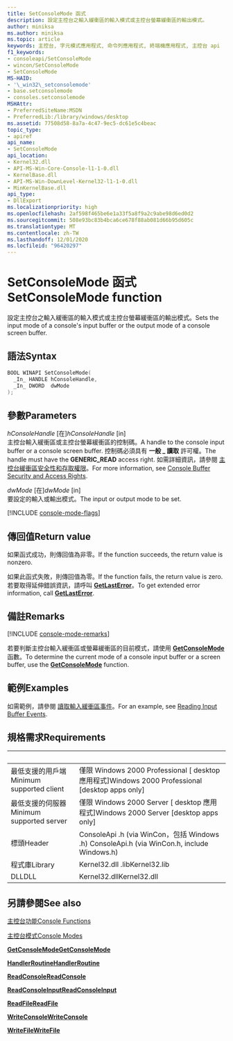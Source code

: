 ```yaml
---
title: SetConsoleMode 函式
description: 設定主控台之輸入緩衝區的輸入模式或主控台螢幕緩衝區的輸出模式。
author: miniksa
ms.author: miniksa
ms.topic: article
keywords: 主控台, 字元模式應用程式, 命令列應用程式, 終端機應用程式, 主控台 api
f1_keywords:
- consoleapi/SetConsoleMode
- wincon/SetConsoleMode
- SetConsoleMode
MS-HAID:
- '\_win32\_setconsolemode'
- base.setconsolemode
- consoles.setconsolemode
MSHAttr:
- PreferredSiteName:MSDN
- PreferredLib:/library/windows/desktop
ms.assetid: 77508d58-8a7a-4c47-9ec5-dc61e5c4beac
topic_type:
- apiref
api_name:
- SetConsoleMode
api_location:
- Kernel32.dll
- API-MS-Win-Core-Console-l1-1-0.dll
- KernelBase.dll
- API-MS-Win-DownLevel-Kernel32-l1-1-0.dll
- MinKernelBase.dll
api_type:
- DllExport
ms.localizationpriority: high
ms.openlocfilehash: 2af598f465be6e1a33f5a8f9a2c9abe98d6ed0d2
ms.sourcegitcommit: 508e93bc83b4bca6ce678f88ab081d66b95d605c
ms.translationtype: MT
ms.contentlocale: zh-TW
ms.lasthandoff: 12/01/2020
ms.locfileid: "96420297"
---
```

# <a name="setconsolemode-function"></a><span data-ttu-id="e911b-104">SetConsoleMode 函式</span><span class="sxs-lookup"><span data-stu-id="e911b-104">SetConsoleMode function</span></span>

<span data-ttu-id="e911b-105">設定主控台之輸入緩衝區的輸入模式或主控台螢幕緩衝區的輸出模式。</span><span class="sxs-lookup"><span data-stu-id="e911b-105">Sets the input mode of a console's input buffer or the output mode of a console screen buffer.</span></span>

## <a name="syntax"></a><span data-ttu-id="e911b-106">語法</span><span class="sxs-lookup"><span data-stu-id="e911b-106">Syntax</span></span>

```C
BOOL WINAPI SetConsoleMode(
  _In_ HANDLE hConsoleHandle,
  _In_ DWORD  dwMode
);
```

## <a name="parameters"></a><span data-ttu-id="e911b-107">參數</span><span class="sxs-lookup"><span data-stu-id="e911b-107">Parameters</span></span>

<span data-ttu-id="e911b-108">*hConsoleHandle* \[在\]</span><span class="sxs-lookup"><span data-stu-id="e911b-108">*hConsoleHandle* \[in\]</span></span>  
<span data-ttu-id="e911b-109">主控台輸入緩衝區或主控台螢幕緩衝區的控制碼。</span><span class="sxs-lookup"><span data-stu-id="e911b-109">A handle to the console input buffer or a console screen buffer.</span></span> <span data-ttu-id="e911b-110">控制碼必須具有 **一般 \_ 讀取** 許可權。</span><span class="sxs-lookup"><span data-stu-id="e911b-110">The handle must have the **GENERIC\_READ** access right.</span></span> <span data-ttu-id="e911b-111">如需詳細資訊，請參閱 [主控台緩衝區安全性和存取權限](console-buffer-security-and-access-rights.md)。</span><span class="sxs-lookup"><span data-stu-id="e911b-111">For more information, see [Console Buffer Security and Access Rights](console-buffer-security-and-access-rights.md).</span></span>

<span data-ttu-id="e911b-112">*dwMode* \[在\]</span><span class="sxs-lookup"><span data-stu-id="e911b-112">*dwMode* \[in\]</span></span>  
<span data-ttu-id="e911b-113">要設定的輸入或輸出模式。</span><span class="sxs-lookup"><span data-stu-id="e911b-113">The input or output mode to be set.</span></span>

[!INCLUDE [console-mode-flags](./includes/console-mode-flags.md)]

## <a name="return-value"></a><span data-ttu-id="e911b-114">傳回值</span><span class="sxs-lookup"><span data-stu-id="e911b-114">Return value</span></span>

<span data-ttu-id="e911b-115">如果函式成功，則傳回值為非零。</span><span class="sxs-lookup"><span data-stu-id="e911b-115">If the function succeeds, the return value is nonzero.</span></span>

<span data-ttu-id="e911b-116">如果此函式失敗，則傳回值為零。</span><span class="sxs-lookup"><span data-stu-id="e911b-116">If the function fails, the return value is zero.</span></span> <span data-ttu-id="e911b-117">若要取得延伸錯誤資訊，請呼叫 [**GetLastError**](https://msdn.microsoft.com/library/windows/desktop/ms679360)。</span><span class="sxs-lookup"><span data-stu-id="e911b-117">To get extended error information, call [**GetLastError**](https://msdn.microsoft.com/library/windows/desktop/ms679360).</span></span>

## <a name="remarks"></a><span data-ttu-id="e911b-118">備註</span><span class="sxs-lookup"><span data-stu-id="e911b-118">Remarks</span></span>

[!INCLUDE [console-mode-remarks](./includes/console-mode-remarks.md)]

<span data-ttu-id="e911b-119">若要判斷主控台輸入緩衝區或螢幕緩衝區的目前模式，請使用 [**GetConsoleMode**](getconsolemode.md) 函數。</span><span class="sxs-lookup"><span data-stu-id="e911b-119">To determine the current mode of a console input buffer or a screen buffer, use the [**GetConsoleMode**](getconsolemode.md) function.</span></span>

## <a name="examples"></a><span data-ttu-id="e911b-120">範例</span><span class="sxs-lookup"><span data-stu-id="e911b-120">Examples</span></span>

<span data-ttu-id="e911b-121">如需範例，請參閱 [讀取輸入緩衝區事件](reading-input-buffer-events.md)。</span><span class="sxs-lookup"><span data-stu-id="e911b-121">For an example, see [Reading Input Buffer Events](reading-input-buffer-events.md).</span></span>

## <a name="requirements"></a><span data-ttu-id="e911b-122">規格需求</span><span class="sxs-lookup"><span data-stu-id="e911b-122">Requirements</span></span>

| &nbsp; | &nbsp; |
|-|-|
| <span data-ttu-id="e911b-123">最低支援的用戶端</span><span class="sxs-lookup"><span data-stu-id="e911b-123">Minimum supported client</span></span> | <span data-ttu-id="e911b-124">僅限 Windows 2000 Professional \[ desktop 應用程式\]</span><span class="sxs-lookup"><span data-stu-id="e911b-124">Windows 2000 Professional \[desktop apps only\]</span></span> |
| <span data-ttu-id="e911b-125">最低支援的伺服器</span><span class="sxs-lookup"><span data-stu-id="e911b-125">Minimum supported server</span></span> | <span data-ttu-id="e911b-126">僅限 Windows 2000 Server \[ desktop 應用程式\]</span><span class="sxs-lookup"><span data-stu-id="e911b-126">Windows 2000 Server \[desktop apps only\]</span></span> |
| <span data-ttu-id="e911b-127">標頭</span><span class="sxs-lookup"><span data-stu-id="e911b-127">Header</span></span> | <span data-ttu-id="e911b-128">ConsoleApi .h (via WinCon，包括 Windows .h) </span><span class="sxs-lookup"><span data-stu-id="e911b-128">ConsoleApi.h (via WinCon.h, include Windows.h)</span></span> |
| <span data-ttu-id="e911b-129">程式庫</span><span class="sxs-lookup"><span data-stu-id="e911b-129">Library</span></span> | <span data-ttu-id="e911b-130">Kernel32.dll .lib</span><span class="sxs-lookup"><span data-stu-id="e911b-130">Kernel32.lib</span></span> |
| <span data-ttu-id="e911b-131">DLL</span><span class="sxs-lookup"><span data-stu-id="e911b-131">DLL</span></span> | <span data-ttu-id="e911b-132">Kernel32.dll</span><span class="sxs-lookup"><span data-stu-id="e911b-132">Kernel32.dll</span></span> |

## <a name="see-also"></a><span data-ttu-id="e911b-133">另請參閱</span><span class="sxs-lookup"><span data-stu-id="e911b-133">See also</span></span>

[<span data-ttu-id="e911b-134">主控台功能</span><span class="sxs-lookup"><span data-stu-id="e911b-134">Console Functions</span></span>](console-functions.md)

[<span data-ttu-id="e911b-135">主控台模式</span><span class="sxs-lookup"><span data-stu-id="e911b-135">Console Modes</span></span>](console-modes.md)

[<span data-ttu-id="e911b-136">**GetConsoleMode**</span><span class="sxs-lookup"><span data-stu-id="e911b-136">**GetConsoleMode**</span></span>](getconsolemode.md)

[<span data-ttu-id="e911b-137">**HandlerRoutine**</span><span class="sxs-lookup"><span data-stu-id="e911b-137">**HandlerRoutine**</span></span>](handlerroutine.md)

[<span data-ttu-id="e911b-138">**ReadConsole**</span><span class="sxs-lookup"><span data-stu-id="e911b-138">**ReadConsole**</span></span>](readconsole.md)

[<span data-ttu-id="e911b-139">**ReadConsoleInput**</span><span class="sxs-lookup"><span data-stu-id="e911b-139">**ReadConsoleInput**</span></span>](readconsoleinput.md)

[<span data-ttu-id="e911b-140">**ReadFile**</span><span class="sxs-lookup"><span data-stu-id="e911b-140">**ReadFile**</span></span>](https://msdn.microsoft.com/library/windows/desktop/aa365467)

[<span data-ttu-id="e911b-141">**WriteConsole**</span><span class="sxs-lookup"><span data-stu-id="e911b-141">**WriteConsole**</span></span>](writeconsole.md)

[<span data-ttu-id="e911b-142">**WriteFile**</span><span class="sxs-lookup"><span data-stu-id="e911b-142">**WriteFile**</span></span>](https://msdn.microsoft.com/library/windows/desktop/aa365747)
